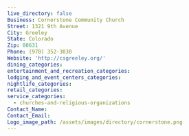 ```yaml
---
live_directory: false
Business: Cornerstone Community Church
Street: 1321 9th Avenue
City: Greeley
State: Colorado
Zip: 80631
Phone: (970) 352-3030
Website: 'http://csgreeley.org/'
dining_categories:
entertainment_and_recreation_categories:
lodging_and_event_centers_categories:
nightlife_categories:
retail_categories:
service_categories:
  - churches-and-religious-organizations
Contact_Name:
Contact_Email:
Logo_image_path: /assets/images/directory/cornerstone.png
---
```



